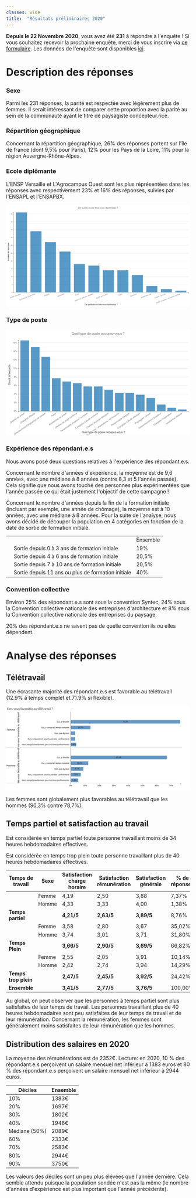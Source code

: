 ```yaml
---
classes: wide
title:  "Résultats préliminaires 2020"
---
```

**Depuis le 22 Novembre 2020**, vous avez été **231** à répondre à l'enquête !
Si vous souhaitez recevoir la prochaine enquête, merci de vous inscrire via [ce formulaire](https://framaforms.org/resultat-etude-salaire-2020-paysagiste-concepteur-1605773216).
Les données de l'enquête sont disponibles [ici](https://github.com/facettespaysages/etude-salariale/blob/master/etude_salaire_2020___paysagiste_concepteur.csv).
# Description des réponses
### Sexe
Parmi les 231 réponses, la parité est respectée avec légèrement plus de femmes. 
Il serait intéressant de comparer cette proportion avec la parité au sein de la communauté ayant le titre de paysagiste concepteur.rice.

### Répartition géographique
Concernant la répartition géographique, 26% des réponses portent sur l'île de france (dont 9,5% pour Paris), 12% pour les Pays de la Loire, 11% pour la région Auvergne-Rhône-Alpes.

### Ecole diplômante
L'ENSP Versaille et L'Agrocampus Ouest sont les plus réprésentées dans les réponses avec respectivement 23% et 16% des réponses, suivies par l'ENSAPL et l'ENSAPBX.

![Pourcentage de réponses en fonction de l'école diplômante](/assets/images/2020/count_ecole.png)

### Type de poste
![Pourcentage de réponses en fonction du type de poste occupé](/assets/images/2020/type_poste.png)

### Expérience des répondant.e.s
Nous avons posé deux questions relatives à l'expérience des répondant.e.s.

Concernant le nombre d'années d'expérience, la moyenne est de 9,6 années, avec une médiane à 8 années (contre 8,3 et 5 l'année passée). Cela signifie que nous avons touché des personnes plus expérimentées que l'année passée ce qui était justement l'objectif de cette campagne !


Concernant le nombre d'années depuis la fin de la formation initiale (incluant par exemple, une année de chômage), la moyenne est à 10 années, avec une médiane à 8 années.
Pour la suite de l'analyse, nous avons décidé de découper la population en 4 catégories en fonction de la date de sortie de formation initiale.

|   |                                                    | |
|---|----------------------------------------------------|---------------|
|   |                                                    | Ensemble      |
|   | Sortie depuis 0 à 3 ans de formation initiale      | 19%           |
|   | Sortie depuis 4 à 6 ans de formation initiale      | 20,5%         | 
|   | Sortie depuis 7 à 10 ans de formation initiale     | 20,5%         | 
|   | Sortie depuis 11 ans ou plus de formation initiale | 40%           |

### Convention collective
Environ 25% des répondant.e.s sont sous la convention Syntec, 24% sous la Convention collective nationale des entreprises d'architecture et 8% sous la Convention collective nationale des entreprises du paysage.

20% des répondant.e.s ne savent pas de quelle convention ils ou elles dépendent.

# Analyse des réponses
## Télétravail
Une écrasante majorité des répondant.e.s est favorable au télétravail (12.9% à temps complet et 71.9% si flexible). 

![Pourcentage de réponses par catégorie d'avis par rapport au télétravail](/assets/images/2020/remote.png)

Les femmes sont globalement plus favorables au télétravail que les hommes (90,3% contre 78,7%).


## Temps partiel et satisfaction au travail
Est considérée en temps partiel toute personne travaillant moins de 34 heures hebdomadaires effectives.

Est considérée en temps trop plein toute personne travaillant plus de 40 heures hebdomadaires effectives.

| Temps de travail | Sexe | Satisfaction charge horaire | Satisfaction rémunération | Satisfaction générale | % de réponses |
|---|---|---|---|---|---|
|  | Femme | 4,19 | 2,50 | 3,88 | 7,37% |
|  | Homme | 4,33 | 3,33 | 4,00 | 1,38% |
| **Temps partiel** |  | **4,21/5** | **2,63/5** | **3,89/5** | 8,76% |
| | Femme | 3,58 | 2,80 | 3,67 | 35,02% |
|  | Homme | 3,74 | 3,01 | 3,71 | 31,80% |
| **Temps Plein** |  | **3,66/5** | **2,90/5** | **3,69/5** | 66,82% |
| | Femme | 2,55 | 2,05 | 3,91 | 10,14% |
|  | Homme | 2,42 | 2,74 | 3,94 | 14,29% |
| **Temps trop plein** |  | **2,47/5** | **2,45/5** | **3,92/5** | 24,42% |
| **Ensemble** |  | **3,41/5** | **2,77/5** | **3,76/5** | 100,00% |

Au global, on peut observer que les personnes à temps partiel sont plus satisfaites de leur temps de travail.
Les personnes travaillant plus de 40 heures hebdomadaires sont peu satisfaites de leur temps de travail et de leur rémunération. Concernant la rémunération, les femmes sont généralement moins satisfaites de leur rémunération que les hommes.

## Distribution des salaires en 2020

La moyenne des rémunérations est de 2352€.
Lecture: en 2020, 10 % des répondant.e.s perçoivent un salaire mensuel net inférieur à 1383 euros et 80 % des répondant.e.s perçoivent un salaire mensuel net inférieur à 2944 euros.

| Déciles | Ensemble |
|---|---|
| 10% | 1383€ |
| 20% | 1697€ |
| 30% | 1802€ |
| 40% | 1946€ |
| Médiane (50%) | 2089€ |
| 60% | 2333€ |
| 70% | 2583€ |
| 80% | 2944€ |
| 90% | 3750€ |

Les valeurs des déciles sont un peu plus élévées que l'année dernière. Cela semble attendu puisque la population sondée n'est pas la même (le nombre d'années d'expérience est plus important que l'année précédente).
